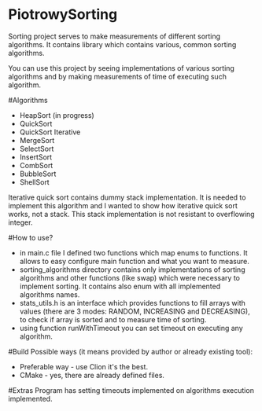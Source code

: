 # PiotrowySorting
Sorting project serves to make measurements of different sorting algorithms. It contains library which contains various, common sorting algorithms.

You can use this project by seeing implementations of various sorting algorithms and by making measurements of time of executing such algorithm.

#Algorithms
* HeapSort (in progress)
* QuickSort
* QuickSort Iterative
* MergeSort
* SelectSort
* InsertSort
* CombSort
* BubbleSort
* ShellSort

Iterative quick sort contains dummy stack implementation. It is needed to implement this algorithm and I wanted to show how iterative quick sort works, not a stack. This stack implementation is not resistant to overflowing integer.

#How to use?
* in main.c file I defined two functions which map enums to functions. It allows to easy configure main function and what you want to measure.
* sorting_algorithms directory contains only implementations of sorting algorithms and other functions (like swap) which were necessary to implement sorting. It contains also enum with all implemented algorithms names.
* stats_utils.h is an interface which provides functions to fill arrays with values (there are 3 modes: RANDOM, INCREASING and DECREASING), to check if array is sorted and to measure time of sorting.
* using function runWithTimeout you can set timeout on executing any algorithm.

#Build
Possible ways (it means provided by author or already existing tool):
* Preferable way - use Clion it's the best.
* CMake - yes, there are already defined files. 

#Extras
Program has setting timeouts implemented on algorithms execution implemented.
